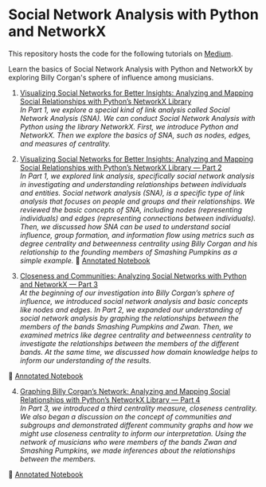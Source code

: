 # Social Network Analysis with Python and NetworkX
This repository hosts the code for the following tutorials on [Medium](https://medium.com/@christineegan42).

Learn the basics of Social Network Analysis with Python and NetworkX by exploring Billy Corgan's sphere of influence among musicians.


1. [Visualizing Social Networks for Better Insights: Analyzing and Mapping Social Relationships with Python’s NetworkX Library](https://towardsdatascience.com/visualizing-social-networks-for-better-insights-analyzing-and-mapping-social-relationships-with-efeb82ab853e?sk=ba15709c7d136c205bd5fc5b6b8d933c)       
*In Part 1, we explore a special kind of link analysis called Social Network Analysis (SNA). We can conduct Social Network Analysis with Python using the library NetworkX. First, we introduce Python and NetworkX. Then we explore the basics of SNA, such as nodes, edges, and measures of centrality.*

2. [Visualizing Social Networks for Better Insights: Analyzing and Mapping Social Relationships with Python’s NetworkX Library — Part 2](https://towardsdatascience.com/visualizing-social-networks-for-better-insights-analyzing-and-mapping-social-relationships-with-f4a9cf6b6d57?sk=872f4b2d55ff92698dc5b5c077011c74)        
*In Part 1, we explored link analysis, specifically social network analysis in investigating and understanding relationships between individuals and entities. Social network analysis (SNA), is a specific type of link analysis that focuses on people and groups and their relationships. We reviewed the basic concepts of SNA, including nodes (representing individuals) and edges (representing connections between individuals). Then, we discussed how SNA can be used to understand social influence, group formation, and information flow using metrics such as degree centrality and betweenness centrality using Billy Corgan and his relationship to the founding members of Smashing Pumpkins as a simple example.*
📓 [Annotated Notebook](https://github.com/christine-egan42/sna-billy-corgan/blob/65f2fe8a2822c4cc221519810c2b374fc6481e58/SNA-2-Centrality-Measures.ipynb)

3. [Closeness and Communities: Analyzing Social Networks with Python and NetworkX — Part 3](https://towardsdatascience.com/visualizing-social-networks-for-better-insights-analyzing-and-mapping-social-relationships-with-f4a9cf6b6d57?sk=872f4b2d55ff92698dc5b5c077011c74)     
*At the beginning of our investigation into Billy Corgan’s sphere of influence, we introduced social network analysis and basic concepts like nodes and edges. In Part 2, we expanded our understanding of social network analysis by graphing the relationships between the members of the bands Smashing Pumpkins and Zwan. Then, we examined metrics like degree centrality and betweenness centrality to investigate the relationships between the members of the different bands. At the same time, we discussed how domain knowledge helps to inform our understanding of the results.*

📓 [Annotated Notebook](https://github.com/christine-egan42/sna-billy-corgan/blob/65f2fe8a2822c4cc221519810c2b374fc6481e58/SNA-3-Closness-Centrality.ipynb)

4. [Graphing Billy Corgan’s Network: Analyzing and Mapping Social Relationships with Python’s NetworkX Library — Part 4](https://towardsdatascience.com/graphing-billy-corgans-network-analyzing-and-mapping-social-relationships-with-python-s-networkx-724de1e431ac?sk=8c051fd6f7e0e9a4137a8af97fef8427)      
*In Part 3, we introduced a third centrality measure, closeness centrality. We also began a discussion on the concept of communities and subgroups and demonstrated different community graphs and how we might use closeness centrality to inform our interpretation. Using the network of musicians who were members of the bands Zwan and Smashing Pumpkins, we made inferences about the relationships between the members.*

📓 [Annotated Notebook](https://github.com/christine-egan42/sna-billy-corgan/blob/65f2fe8a2822c4cc221519810c2b374fc6481e58/SNA4-Graphing-Billy-Corgans-Community.ipynb)
